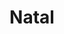---
title: "Natal"
url: /montevideo/natal-avenida-mariscal-francisco-solano-lopez/
shop: farmacia
---